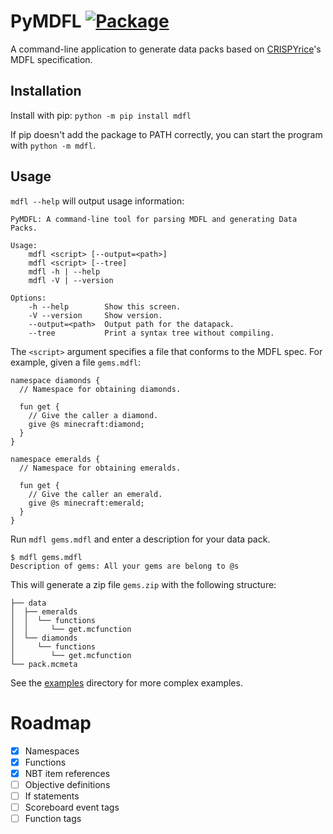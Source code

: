 # PyMDFL [![Package](https://badge.fury.io/py/mdfl.svg)](https://badge.fury.io/py/mdfl)
A command-line application to generate data packs based on [CRISPYrice](https://github.com/CRISPYricePC/MDFL)'s MDFL specification.

## Installation
Install with pip: `python -m pip install mdfl`

If pip doesn't add the package to PATH correctly, you can start the program with `python -m mdfl`.

## Usage
`mdfl --help` will output usage information:
```
PyMDFL: A command-line tool for parsing MDFL and generating Data Packs.

Usage:
    mdfl <script> [--output=<path>]
    mdfl <script> [--tree]
    mdfl -h | --help
    mdfl -V | --version

Options:
    -h --help        Show this screen.
    -V --version     Show version.
    --output=<path>  Output path for the datapack.
    --tree           Print a syntax tree without compiling.
```

The `<script>` argument specifies a file that conforms to the MDFL spec. For example, given a file `gems.mdfl`:
```
namespace diamonds {
  // Namespace for obtaining diamonds.

  fun get {
    // Give the caller a diamond.
    give @s minecraft:diamond;
  }
}

namespace emeralds {
  // Namespace for obtaining emeralds.

  fun get {
    // Give the caller an emerald.
    give @s minecraft:emerald;
  }
}
```
Run `mdfl gems.mdfl` and enter a description for your data pack.
```
$ mdfl gems.mdfl
Description of gems: All your gems are belong to @s
```
This will generate a zip file `gems.zip` with the following structure:
```
├── data
│  ├── emeralds
│  │  └── functions
│  │     └── get.mcfunction
│  └── diamonds
│     └── functions
│        └── get.mcfunction
└── pack.mcmeta
```
See the [examples](https://github.com/AnonGuy/pymdfl/tree/master/examples/gems) directory for more complex examples.

# Roadmap
- [x] Namespaces
- [x] Functions
- [x] NBT item references
- [ ] Objective definitions
- [ ] If statements
- [ ] Scoreboard event tags
- [ ] Function tags
